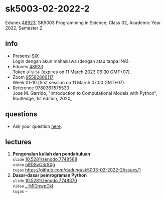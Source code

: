 # sk5003-02-2022-2
Edunex [48923](https://edunex.itb.ac.id/courses/48923/preview), SK5003 Programming in Science, Class 02, Academic Year 2022, Semester 2.


## info
+ Presensi [SIX](https://akademik.itb.ac.id/login)<br>
  Login dengan akun mahasiswa (dengan atau tanpa INA).
+ Edunex [48923](https://edunex.itb.ac.id/courses/48923/preview)<br>
  Token `DTVP5F` (expires on 11 March 2023 06:30 GMT+07).
+ Zoom [95582806117](https://itb-ac-id.zoom.us/j/95582806117?pwd=dFprT1FiNUwrZHBONmcyR3hHL29xZz09)<br>
  Week 01-10 (first session on 11 March 07:00 GMT+07).
+ Reference [9780367575533](https://isbnsearch.org/isbn/9780367575533)<br>
  Jose M. Garrido, "Introduction to Computational Models with Python", Routledge, 1st edition, 2020[.](https://drive.google.com/file/d/1g5yy4Gumjgx32S5fyh_apyW87rGWAR-c/view?usp=share_link)


## questions
+ Ask your question [here](https://github.com/dudung/sk5003-02-2022-2/issues/2).


## lectures
1. **Pengenalan kuliah dan pendahuluan** \
`slide` [10.5281/zenodo.7748568](https://doi.org/10.5281/zenodo.7748568) \
`video` [p9DSvCSrS0g](https://www.youtube.com/watch?v=p9DSvCSrS0g) \
`tugas` https://github.com/dudung/sk5003-02-2022-2/issues/1
2. **Dasar-dasar pemrograman Python** \
`slide` [10.5281/zenodo.7748370](https://doi.org/10.5281/zenodo.7748370) \
`video` [_-MlGnwpDkI](https://www.youtube.com/watch?v=_-MlGnwpDkI) \
`tugas` -
